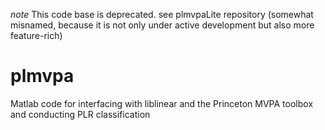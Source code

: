 *note* This code base is deprecated. see plmvpaLite repository (somewhat misnamed, because it is not only under active development but also more feature-rich) 

plmvpa
======

Matlab code for interfacing with liblinear and the Princeton MVPA toolbox and conducting PLR classification
